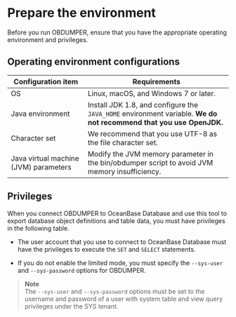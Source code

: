 Prepare the environment
============================================


Before you run OBDUMPER, ensure that you have the appropriate operating environment and privileges. 

Operating environment configurations 
---------------------------------------------------------



|        **Configuration item**         |                                                     **Requirements**                                                      |
|---------------------------------------|---------------------------------------------------------------------------------------------------------------------------|
| OS                                    | Linux, macOS, and Windows 7 or later.                                                                                      |
| Java environment                      | Install JDK 1.8, and configure the `JAVA_HOME` environment variable. **We do not recommend that you use OpenJDK.** |
| Character set                         | We recommend that you use UTF-8 as the file character set.                                                                |
| Java virtual machine (JVM) parameters | Modify the JVM memory parameter in the bin/obdumper script to avoid JVM memory insufficiency.                             |



Privileges 
-------------------------------

When you connect OBDUMPER to OceanBase Database and use this tool to export database object definitions and table data, you must have privileges in the following table.

* The user account that you use to connect to OceanBase Database must have the privileges to execute the `SET` and `SELECT` statements.

  

* If you do not enable the limited mode, you must specify the `--sys-user` and `--sys-password` options for OBDUMPER. 

> **Note**  
> The `--sys-user` and `--sys-password` options must be set to the username and password of a user with system table and view query privileges under the SYS tenant.